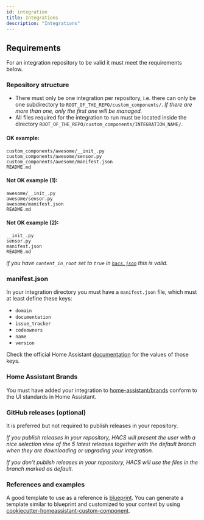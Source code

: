 ```yaml
---
id: integration
title: Integrations
description: "Integrations"
---
```


## Requirements

For an integration repository to be valid it must meet the requirements below.

### Repository structure

- There must only be one integration per repository, i.e. there can only be one subdirectory to `ROOT_OF_THE_REPO/custom_components/`. *If there are more than one, only the first one will be managed.*
- All files required for the integration to run must be located inside the directory `ROOT_OF_THE_REPO/custom_components/INTEGRATION_NAME/`.


#### OK example:

```
custom_components/awesome/__init_.py
custom_components/awesome/sensor.py
custom_components/awesome/manifest.json
README.md
```

#### Not OK example (1):

```
awesome/__init_.py
awesome/sensor.py
awesome/manifest.json
README.md
```

#### Not OK example (2):

```
__init_.py
sensor.py
manifest.json
README.md
```

_if you have `content_in_root` set to `true` in [`hacs.json`](start.md#hacsjson) this is valid._


### manifest.json

In your integration directory you must have a `manifest.json` file, which must at least define these keys:

- `domain`
- `documentation`
- `issue_tracker`
- `codeowners`
- `name`
- `version`

Check the official Home Assistant [documentation](https://developers.home-assistant.io/docs/creating_integration_manifest) for the values of those keys.


### Home Assistant Brands

You must have added your integration to [home-assistant/brands](https://github.com/home-assistant/brands) conform to the UI standards in Home Assistant.


### GitHub releases (optional)

It is preferred but not required to publish releases in your repository.

*If you publish releases in your repository, HACS will present the user with a nice selection view of the 5 latest releases together with the default branch when they are downloading or upgrading your integration.*

*If you don't publish releases in your repository, HACS will use the files in the branch marked as default.*


### References and examples
A good template to use as a reference is [blueprint](https://github.com/custom-components/blueprint). You can generate a template similar to blueprint and customized to your context by using [cookiecutter-homeassistant-custom-component](https://github.com/oncleben31/cookiecutter-homeassistant-custom-component).
